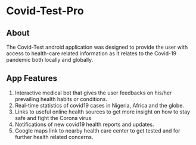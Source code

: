 # Covid-Test-Pro

## About
The Covid-Test android application was designed to provide the user with access to health-care related information as it relates to the Covid-19 pandemic both locally and globally.

## App Features
1. Interactive medical bot that gives the user feedbacks on his/her prevailing health habits or conditions.
2. Real-time statistics of covid19 cases in Nigeria, Africa and the globe.
3. Links to useful online health sources to get more insight on how to stay safe and fight the Corona virus
4. Notifications of new covid19 health reports and updates.
5. Google maps link to nearby health care center to get tested and for further health related concerns.

